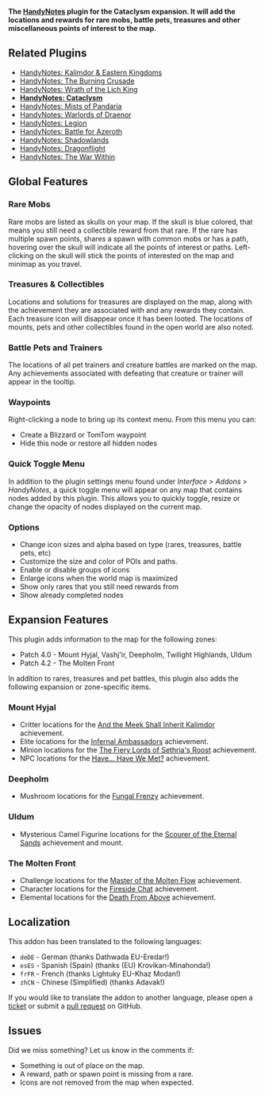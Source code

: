 **The [HandyNotes](https://www.curseforge.com/wow/addons/handynotes) plugin for the Cataclysm expansion. It will add the locations and rewards for rare mobs, battle pets, treasures and other miscellaneous points of interest to the map.**

## Related Plugins

* [HandyNotes: Kalimdor & Eastern Kingdoms](https://www.curseforge.com/wow/addons/handynotes-kalimdor-eastern-kingdoms)
* [HandyNotes: The Burning Crusade](https://www.curseforge.com/wow/addons/handynotes-the-burning-crusade)
* [HandyNotes: Wrath of the Lich King](https://www.curseforge.com/wow/addons/handynotes-wrath-of-the-lich-king)
* **[HandyNotes: Cataclysm](https://www.curseforge.com/wow/addons/handynotes-cataclysm)**
* [HandyNotes: Mists of Pandaria](https://www.curseforge.com/wow/addons/handynotes-mists-of-pandaria)
* [HandyNotes: Warlords of Draenor](https://www.curseforge.com/wow/addons/handynotes-warlords-of-draenor)
* [HandyNotes: Legion](https://www.curseforge.com/wow/addons/handynotes-legion)
* [HandyNotes: Battle for Azeroth](https://www.curseforge.com/wow/addons/handynotes-battle-for-azeroth)
* [HandyNotes: Shadowlands](https://www.curseforge.com/wow/addons/handynotes-shadowlands)
* [HandyNotes: Dragonflight](https://www.curseforge.com/wow/addons/handynotes-dragonflight)
* [HandyNotes: The War Within](https://www.curseforge.com/wow/addons/handynotes-the-war-within)

## Global Features

### Rare Mobs

Rare mobs are listed as skulls on your map. If the skull is blue colored, that means you still need a collectible reward from that rare. If the rare has multiple spawn points, shares a spawn with common mobs or has a path, hovering over the skull will indicate all the points of interest or paths. Left-clicking on the skull will stick the points of interested on the map and minimap as you travel.

### Treasures & Collectibles

Locations and solutions for treasures are displayed on the map, along with the achievement they are associated with and any rewards they contain. Each treasure icon will disappear once it has been looted. The locations of mounts, pets and other collectibles found in the open world are also noted.

### Battle Pets and Trainers

The locations of all pet trainers and creature battles are marked on the map. Any achievements associated with defeating that creature or trainer will appear in the tooltip.

### Waypoints

Right-clicking a node to bring up its context menu. From this menu you can:

* Create a Blizzard or TomTom waypoint
* Hide this node or restore all hidden nodes

### Quick Toggle Menu

In addition to the plugin settings menu found under *Interface > Addons > HandyNotes*, a quick toggle menu will appear on any map that contains nodes added by this plugin. This allows you to quickly toggle, resize or change the opacity of nodes displayed on the current map.

### Options

* Change icon sizes and alpha based on type (rares, treasures, battle pets, etc)
* Customize the size and color of POIs and paths.
* Enable or disable groups of icons
* Enlarge icons when the world map is maximized
* Show only rares that you still need rewards from
* Show already completed nodes

## Expansion Features

This plugin adds information to the map for the following zones:

* Patch 4.0 - Mount Hyjal, Vashj'ir, Deepholm, Twilight Highlands, Uldum
* Patch 4.2 - The Molten Front

In addition to rares, treasures and pet battles, this plugin also adds the following expansion or zone-specific items.

### Mount Hyjal

* Critter locations for the [And the Meek Shall Inherit Kalimdor](https://www.wowhead.com/achievement=5868/and-the-meek-shall-inherit-kalimdor) achievement.
* Elite locations for the [Infernal Ambassadors](https://www.wowhead.com/achievement=5869/infernal-ambassadors) achievement.
* Minion locations for the [The Fiery Lords of Sethria's Roost](https://www.wowhead.com/achievement=5861/the-fiery-lords-of-sethrias-roost) achievement.
* NPC locations for the [Have... Have We Met?](https://www.wowhead.com/achievement=5865/have-have-we-met) achievement.

### Deepholm

* Mushroom locations for the [Fungal Frenzy](https://www.wowhead.com/achievement=5450/fungal-frenzy) achievement.

### Uldum

* Mysterious Camel Figurine locations for the [Scourer of the Eternal Sands](https://www.wowhead.com/achievement=5767/scourer-of-the-eternal-sands) achievement and mount.

### The Molten Front

* Challenge locations for the [Master of the Molten Flow](https://www.wowhead.com/achievement=5871/master-of-the-molten-flow) achievement.
* Character locations for the [Fireside Chat](https://www.wowhead.com/achievement=5870/fireside-chat) achievement.
* Elemental locations for the [Death From Above](https://www.wowhead.com/achievement=5874/death-from-above) achievement.

## Localization

This addon has been translated to the following languages:

* `deDE` - German (thanks Dathwada EU-Eredar!)
* `esES` - Spanish (Spain) (thanks (EU) Krovikan-Minahonda!)
* `frFR` - French (thanks Lightuky EU-Khaz Modan!)
* `zhCN` - Chinese (Simplified) (thanks Adavak!)

If you would like to translate the addon to another language, please open a [ticket](https://github.com/zarillion/handynotes-plugins/issues) or submit a [pull request](https://github.com/zarillion/handynotes-plugins/pulls) on GitHub.

## Issues

Did we miss something? Let us know in the comments if:

* Something is out of place on the map.
* A reward, path or spawn point is missing from a rare.
* Icons are not removed from the map when expected.
